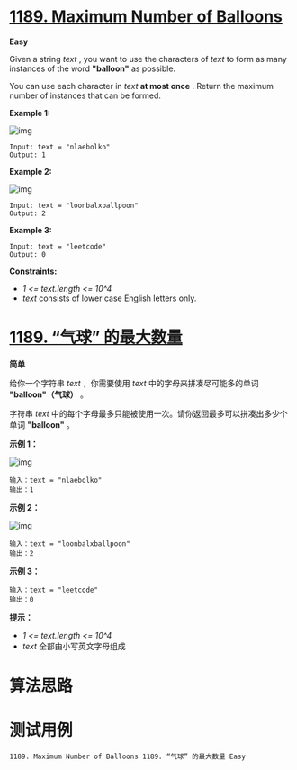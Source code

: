 # [1189. Maximum Number of Balloons][enTitle]

**Easy**

Given a string  *text* , you want to use the characters of  *text*  to form as many instances of the word **"balloon"**  as possible.

You can use each character in  *text*  **at most once** . Return the maximum number of instances that can be formed.



**Example 1:** 

![img](https://assets.leetcode.com/uploads/2019/09/05/1536_ex1_upd.JPG)

```
Input: text = "nlaebolko"
Output: 1

```

**Example 2:** 

![img](https://assets.leetcode.com/uploads/2019/09/05/1536_ex2_upd.JPG)

```
Input: text = "loonbalxballpoon"
Output: 2

```

**Example 3:** 

```
Input: text = "leetcode"
Output: 0

```



**Constraints:** 

-  *1 <= text.length <= 10^4*  
-  *text*  consists of lower case English letters only.


# [1189. “气球” 的最大数量][cnTitle]

**简单**

给你一个字符串  *text* ，你需要使用  *text*  中的字母来拼凑尽可能多的单词 **"balloon"（气球）** 。

字符串  *text*  中的每个字母最多只能被使用一次。请你返回最多可以拼凑出多少个单词 **"balloon"** 。



**示例 1：** 

![img](https://assets.leetcode-cn.com/aliyun-lc-upload/uploads/2019/09/14/1536_ex1_upd.jpeg)

```
输入：text = "nlaebolko"
输出：1

```

**示例 2：** 

![img](https://assets.leetcode-cn.com/aliyun-lc-upload/uploads/2019/09/14/1536_ex2_upd.jpeg)

```
输入：text = "loonbalxballpoon"
输出：2

```

**示例 3：** 

```
输入：text = "leetcode"
输出：0

```



**提示：** 

-  *1 <= text.length <= 10^4*  
-  *text*  全部由小写英文字母组成




# 算法思路

# 测试用例
```
1189. Maximum Number of Balloons 1189. “气球” 的最大数量 Easy
```

[enTitle]: https://leetcode.com/problems/maximum-number-of-balloons/
[cnTitle]: https://leetcode-cn.com/problems/maximum-number-of-balloons/
